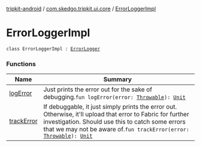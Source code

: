 [tripkit-android](../../index.md) / [com.skedgo.tripkit.ui.core](../index.md) / [ErrorLoggerImpl](./index.md)

# ErrorLoggerImpl

`class ErrorLoggerImpl : `[`ErrorLogger`](../../com.skedgo.tripkit.logging/-error-logger/index.md)

### Functions

| Name | Summary |
|---|---|
| [logError](log-error.md) | Just prints the error out for the sake of debugging.`fun logError(error: `[`Throwable`](https://kotlinlang.org/api/latest/jvm/stdlib/kotlin/-throwable/index.html)`): `[`Unit`](https://kotlinlang.org/api/latest/jvm/stdlib/kotlin/-unit/index.html) |
| [trackError](track-error.md) | If debuggable, it just simply prints the error out. Otherwise, it'll upload that error to Fabric for further investigation. Should use this to catch some errors that we may not be aware of.`fun trackError(error: `[`Throwable`](https://kotlinlang.org/api/latest/jvm/stdlib/kotlin/-throwable/index.html)`): `[`Unit`](https://kotlinlang.org/api/latest/jvm/stdlib/kotlin/-unit/index.html) |
